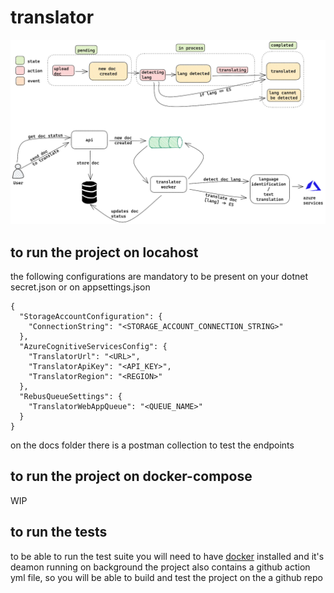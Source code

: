 # translator

![schema](/docs/translator.png)

## to run the project on locahost
the following configurations are mandatory to be present on your dotnet secret.json or on appsettings.json
```
{
  "StorageAccountConfiguration": {
    "ConnectionString": "<STORAGE_ACCOUNT_CONNECTION_STRING>"
  },
  "AzureCognitiveServicesConfig": {
    "TranslatorUrl": "<URL>",
    "TranslatorApiKey": "<API_KEY>",
    "TranslatorRegion": "<REGION>"
  },
  "RebusQueueSettings": {
    "TranslatorWebAppQueue": "<QUEUE_NAME>"
  }
}
```

on the docs folder there is a postman collection to test the endpoints

## to run the project on docker-compose
WIP

## to run the tests
to be able to run the test suite you will need to have [docker](https://www.docker.com/) installed and it's deamon running on background
the project also contains a github action yml file, so you will be able to build and test the project on the a github repo